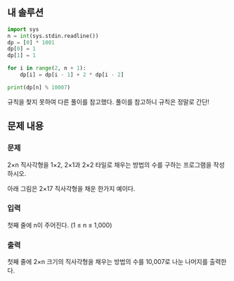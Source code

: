 ## 내 솔루션
```python
import sys
n = int(sys.stdin.readline())
dp = [0] * 1001
dp[0] = 1
dp[1] = 1

for i in range(2, n + 1):
    dp[i] = dp[i - 1] + 2 * dp[i - 2]

print(dp[n] % 10007)
```
규칙을 찾지 못하여 다른 풀이를 참고했다. 풀이를 참고하니 규칙은 정말로 간단!

## 문제 내용
### 문제
2×n 직사각형을 1×2, 2×1과 2×2 타일로 채우는 방법의 수를 구하는 프로그램을 작성하시오.

아래 그림은 2×17 직사각형을 채운 한가지 예이다.

### 입력
첫째 줄에 n이 주어진다. (1 ≤ n ≤ 1,000)

### 출력
첫째 줄에 2×n 크기의 직사각형을 채우는 방법의 수를 10,007로 나눈 나머지를 출력한다.